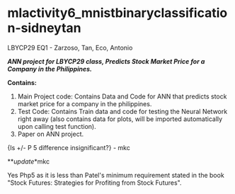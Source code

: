# mlactivity6_mnistbinaryclassification-sidneytan
LBYCP29 EQ1 - Zarzoso, Tan, Eco, Antonio

**_ANN project for LBYCP29 class, Predicts Stock Market Price for a Company in the Philippines._**

**Contains:**

1. Main Project code: Contains Data and Code for ANN that predicts stock market price for a company in the philippines.
2. Test Code: Contains Train data and code for testing the Neural Network right away (also contains data for plots, will be imported automatically upon calling test function).
3. Paper on ANN project.

{Is +/- P 5 difference insignificant?} - mkc

**_update_*mkc

Yes Php5 as it is less than Patel's minimum requirement stated in the book "Stock Futures: Strategies for Profiting from Stock Futures".
